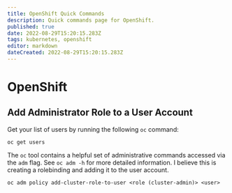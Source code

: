 ```yaml
---
title: OpenShift Quick Commands
description: Quick commands page for OpenShift.
published: true
date: 2022-08-29T15:20:15.283Z
tags: kubernetes, openshift
editor: markdown
dateCreated: 2022-08-29T15:20:15.283Z
---
```


# OpenShift	

## Add Administrator Role to a User Account

Get your list of users by running the following `oc` command: 

```
oc get users
```

The `oc` tool contains a helpful set of administrative commands accessed via the `adm` flag. See `oc adm -h` for more detailed information. I believe this is creating a rolebinding and adding it to the user account. 

```
oc adm policy add-cluster-role-to-user <role (cluster-admin)> <user>
```